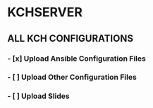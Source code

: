 # KCHSERVER

## ALL KCH CONFIGURATIONS

### - [x] Upload Ansible Configuration Files
### - [ ] Upload Other Configuration Files
### - [ ] Upload Slides
